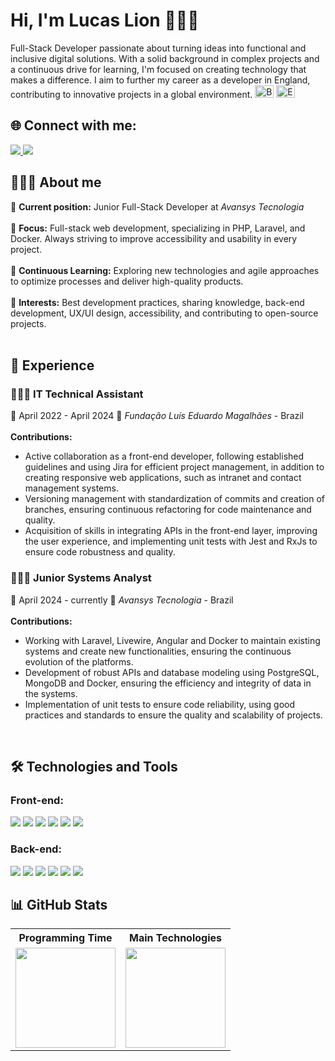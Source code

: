 <h1>Hi, I'm Lucas Lion 🧑🏽‍💻</h1>

<p>Full-Stack Developer passionate about turning ideas into functional and inclusive digital solutions. With a solid background in complex projects and a continuous drive for learning, I'm focused on creating technology that makes a difference. I aim to further my career as a developer in England, contributing to innovative projects in a global environment. <img src="https://upload.wikimedia.org/wikipedia/commons/0/05/Flag_of_Brazil.svg" alt="Brazil Flag" width="30" height="20"> <img src="https://upload.wikimedia.org/wikipedia/en/b/be/Flag_of_England.svg" alt="England Flag" width="30" height="20">
  
<h2>🌐 Connect with me:</h2>
<a href="https://www.linkedin.com/in/lucas-lion-122b15189/" target="_blank">
  <img src="https://img.shields.io/badge/-LinkedIn-%230077B5?style=for-the-badge&logo=linkedin&logoColor=white" target="_blank">
</a>
<a href="https://www.instagram.com/lucas_lionv/" target="_blank">
  <img src="https://img.shields.io/badge/-Instagram-%23E4405F?style=for-the-badge&logo=instagram&logoColor=white" target="_blank">
</a>

<br>

<h2>🧑🏽‍💻 About me</h2>

<p>
💼 <strong>Current position:</strong> Junior Full-Stack Developer at <i>Avansys Tecnologia</i>  <br> </br>
🎯 <strong>Focus:</strong> Full-stack web development, specializing in PHP, Laravel, and Docker. Always striving to improve accessibility and usability in every project.  <br> </br>
🌱 <strong>Continuous Learning:</strong> Exploring new technologies and agile approaches to optimize processes and deliver high-quality products.  <br> </br>
🎨 <strong>Interests:</strong> Best development practices, sharing knowledge, back-end development, UX/UI design, accessibility, and contributing to open-source projects. <br> </br>
</p>

<h2>💼 Experience</h2>

<h3>🧑🏽‍💻 IT Technical Assistant</h3>
<p>
📆 April 2022 - April 2024  
📍 <i>Fundação Luís Eduardo Magalhães</i> - Brazil  </br> </br>
<strong>Contributions:</strong>
<ul>
  <li>Active collaboration as a front-end developer, following established guidelines and using Jira for efficient project management, in addition to creating responsive web applications, such as intranet and contact management systems.</li>
  <li>Versioning management with standardization of commits and creation of branches, ensuring continuous refactoring for code maintenance and quality.</li>
  <li>Acquisition of skills in integrating APIs in the front-end layer, improving the user experience, and implementing unit tests with Jest and RxJs to ensure code robustness and quality.</li>
</ul>
</p>

<h3>🧑🏽‍💻 Junior Systems Analyst</h3>
<p>
📆 April 2024 - currently  
📍 <i>Avansys Tecnologia</i> - Brazil  </br> </br>
<strong>Contributions:</strong>
<ul>
  <li>Working with Laravel, Livewire, Angular and Docker to maintain existing systems and create new functionalities, ensuring the continuous evolution of the platforms.</li>
  <li>Development of robust APIs and database modeling using PostgreSQL, MongoDB and Docker, ensuring the efficiency and integrity of data in the systems.</li>
  <li>Implementation of unit tests to ensure code reliability, using good practices and standards to ensure the quality and scalability of projects.</li>
</ul>
</p>

<br>

<h2>🛠️ Technologies and Tools</h2>

<h3>Front-end:</h3>
<p>
  <img src="https://img.shields.io/badge/HTML5-E34F26?style=for-the-badge&logo=html5&logoColor=white">
  <img src="https://img.shields.io/badge/CSS3-1572B6?style=for-the-badge&logo=css3&logoColor=white">
  <img src="https://img.shields.io/badge/JavaScript-F7DF1E?style=for-the-badge&logo=javascript&logoColor=black">
  <img src="https://img.shields.io/badge/Bootstrap-7952B3?style=for-the-badge&logo=bootstrap&logoColor=white">
  <img src="https://img.shields.io/badge/Angular-DD0031?style=for-the-badge&logo=angular&logoColor=white">
  <img src="https://img.shields.io/badge/TypeScript-007ACC?style=for-the-badge&logo=typescript&logoColor=white">
</p>

<h3>Back-end:</h3>
<p>
  <img src="https://img.shields.io/badge/PHP-777BB4?style=for-the-badge&logo=php&logoColor=white">
  <img src="https://img.shields.io/badge/Laravel-FF2D20?style=for-the-badge&logo=laravel&logoColor=white">
  <img src="https://img.shields.io/badge/Docker-2496ED?style=for-the-badge&logo=docker&logoColor=white">
  <img src="https://img.shields.io/badge/MySQL-4479A1?style=for-the-badge&logo=mysql&logoColor=white">
  <img src="https://img.shields.io/badge/PostgreSQL-336791?style=for-the-badge&logo=postgresql&logoColor=white">
  <img src="https://img.shields.io/badge/MongoDB-47A248?style=for-the-badge&logo=mongodb&logoColor=white">
</p>

<h2>📊 GitHub Stats</h2>
<table>
  <tr>
    <th>Programming Time</th>
    <th>Main Technologies</th>
  </tr>
  <tr>
    <td>
     <a href="https://github.com/Lucas-Lion">
      <img height="160em" src="https://github-readme-stats.vercel.app/api?username=Lucas-Lion&show_icons=true&theme=dark&include_all_commits=true&count_private=true"/>
     </a>
    </td>
    <td>
      <a href="https://github.com/Lucas-Lion">
        <img height="160em" src="https://github-readme-stats.vercel.app/api/top-langs/?username=Lucas-Lion&layout=compact&langs_count=7&theme=dark"/>
      </a>
    </td>
  </tr>
</table>
